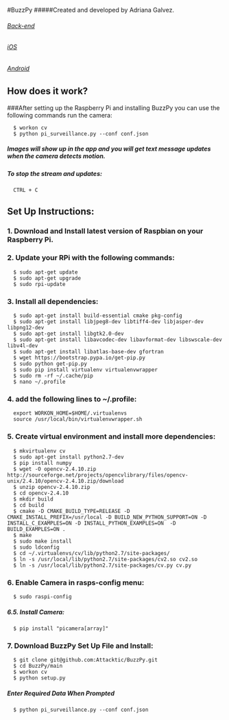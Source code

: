 #BuzzPy
#####Created and developed by Adriana Galvez.

###### [Back-end](https://github.com/Attacktic/capstoneBackend)
###### [iOS](https://github.com/Attacktic/iosCapstone)
###### [Android](https://github.com/Attacktic/androidCapstone)
## How does it work?
###After setting up the Raspberry Pi and installing BuzzPy you can use the following commands run the camera:
```
  $ workon cv
  $ python pi_surveillance.py --conf conf.json
```
##### Images will show up in the app and you will get text message updates when the camera detects motion.

##### To stop the stream and updates:
```
  CTRL + C
```

## Set Up Instructions:

### 1. Download and Install latest version of Raspbian on your Raspberry Pi.

### 2. Update your RPi with the following commands:
```
  $ sudo apt-get update
  $ sudo apt-get upgrade
  $ sudo rpi-update
```

### 3. Install all dependencies:
```
  $ sudo apt-get install build-essential cmake pkg-config
  $ sudo apt-get install libjpeg8-dev libtiff4-dev libjasper-dev libpng12-dev
  $ sudo apt-get install libgtk2.0-dev
  $ sudo apt-get install libavcodec-dev libavformat-dev libswscale-dev libv4l-dev
  $ sudo apt-get install libatlas-base-dev gfortran
  $ wget https://bootstrap.pypa.io/get-pip.py
  $ sudo python get-pip.py
  $ sudo pip install virtualenv virtualenvwrapper
  $ sudo rm -rf ~/.cache/pip
  $ nano ~/.profile
```
### 4. add the following lines to ~/.profile:
```
  export WORKON_HOME=$HOME/.virtualenvs
  source /usr/local/bin/virtualenvwrapper.sh
```
### 5. Create virtual environment and install more dependencies:
```
  $ mkvirtualenv cv
  $ sudo apt-get install python2.7-dev
  $ pip install numpy
  $ wget -O opencv-2.4.10.zip http://sourceforge.net/projects/opencvlibrary/files/opencv-unix/2.4.10/opencv-2.4.10.zip/download
  $ unzip opencv-2.4.10.zip
  $ cd opencv-2.4.10
  $ mkdir build
  $ cd build
  $ cmake -D CMAKE_BUILD_TYPE=RELEASE -D CMAKE_INSTALL_PREFIX=/usr/local -D BUILD_NEW_PYTHON_SUPPORT=ON -D INSTALL_C_EXAMPLES=ON -D INSTALL_PYTHON_EXAMPLES=ON  -D BUILD_EXAMPLES=ON .
  $ make
  $ sudo make install
  $ sudo ldconfig
  $ cd ~/.virtualenvs/cv/lib/python2.7/site-packages/
  $ ln -s /usr/local/lib/python2.7/site-packages/cv2.so cv2.so
  $ ln -s /usr/local/lib/python2.7/site-packages/cv.py cv.py
```
### 6. Enable Camera in rasps-config menu:
```
  $ sudo raspi-config
```
##### 6.5. Install Camera:
```
  $ pip install "picamera[array]"
```
### 7. Download BuzzPy Set Up File and Install:
```
  $ git clone git@github.com:Attacktic/BuzzPy.git
  $ cd BuzzPy/main
  $ workon cv
  $ python setup.py
```
##### Enter Required Data When Prompted
```
  $ python pi_surveillance.py --conf conf.json
```
